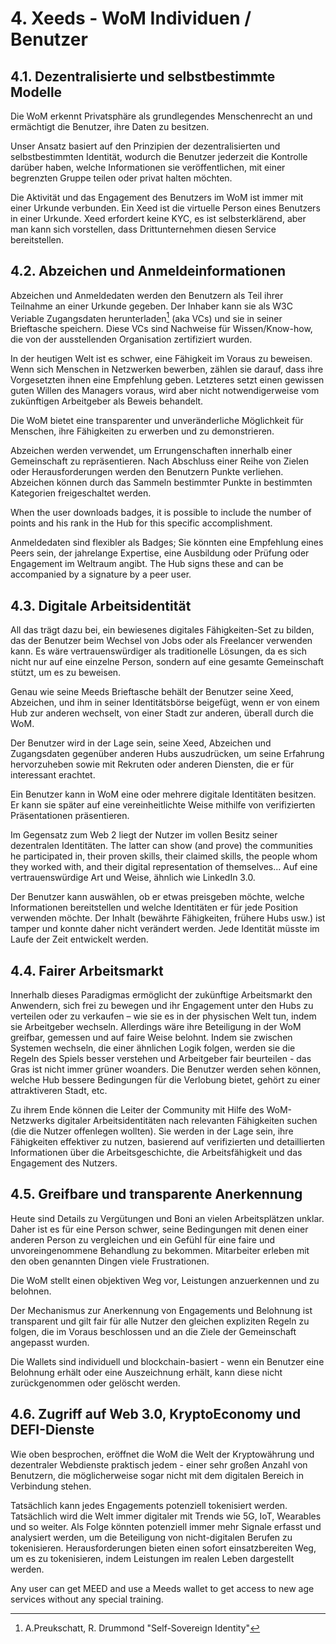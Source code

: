 # 4. Xeeds - WoM Individuen / Benutzer

## 4.1. Dezentralisierte und selbstbestimmte Modelle

Die WoM erkennt Privatsphäre als grundlegendes Menschenrecht an und ermächtigt die Benutzer, ihre Daten zu besitzen.

Unser Ansatz basiert auf den Prinzipien der dezentralisierten und selbstbestimmten Identität, wodurch die Benutzer jederzeit die Kontrolle darüber haben, welche Informationen sie veröffentlichen, mit einer begrenzten Gruppe teilen oder privat halten möchten.

Die Aktivität und das Engagement des Benutzers im WoM ist immer mit einer Urkunde verbunden. Ein Xeed ist die virtuelle Person eines Benutzers in einer Urkunde. Xeed erfordert keine KYC, es ist selbsterklärend, aber man kann sich vorstellen, dass Drittunternehmen diesen Service bereitstellen.

## 4.2. Abzeichen und Anmeldeinformationen

Abzeichen und Anmeldedaten werden den Benutzern als Teil ihrer Teilnahme an einer Urkunde gegeben. Der Inhaber kann sie als W3C Veriable Zugangsdaten herunterladen[^7]<sup id="fnref:8"><a href="#fn:8" class="footnote-ref"></a></sup> (aka VCs) und sie in seiner Brieftasche speichern. Diese VCs sind Nachweise für Wissen/Know-how, die von der ausstellenden Organisation zertifiziert wurden.

In der heutigen Welt ist es schwer, eine Fähigkeit im Voraus zu beweisen. Wenn sich Menschen in Netzwerken bewerben, zählen sie darauf, dass ihre Vorgesetzten ihnen eine Empfehlung geben. Letzteres setzt einen gewissen guten Willen des Managers voraus, wird aber nicht notwendigerweise vom zukünftigen Arbeitgeber als Beweis behandelt.

Die WoM bietet eine transparenter und unveränderliche Möglichkeit für Menschen, ihre Fähigkeiten zu erwerben und zu demonstrieren.

Abzeichen werden verwendet, um Errungenschaften innerhalb einer Gemeinschaft zu repräsentieren. Nach Abschluss einer Reihe von Zielen oder Herausforderungen werden den Benutzern Punkte verliehen. Abzeichen können durch das Sammeln bestimmter Punkte in bestimmten Kategorien freigeschaltet werden.

When the user downloads badges, it is possible to include the number of points and his rank in the Hub for this specific accomplishment.

Anmeldedaten sind flexibler als Badges; Sie könnten eine Empfehlung eines Peers sein, der jahrelange Expertise, eine Ausbildung oder Prüfung oder Engagement im Weltraum angibt. The Hub signs these and can be accompanied by a signature by a peer user.

## 4.3. Digitale Arbeitsidentität

All das trägt dazu bei, ein bewiesenes digitales Fähigkeiten-Set zu bilden, das der Benutzer beim Wechsel von Jobs oder als Freelancer verwenden kann. Es wäre vertrauenswürdiger als traditionelle Lösungen, da es sich nicht nur auf eine einzelne Person, sondern auf eine gesamte Gemeinschaft stützt, um es zu beweisen.

Genau wie seine Meeds Brieftasche behält der Benutzer seine Xeed, Abzeichen, und ihm in seiner Identitätsbörse beigefügt, wenn er von einem Hub zur anderen wechselt, von einer Stadt zur anderen, überall durch die WoM.

Der Benutzer wird in der Lage sein, seine Xeed, Abzeichen und Zugangsdaten gegenüber anderen Hubs auszudrücken, um seine Erfahrung hervorzuheben sowie mit Rekruten oder anderen Diensten, die er für interessant erachtet.

Ein Benutzer kann in WoM eine oder mehrere digitale Identitäten besitzen. Er kann sie später auf eine vereinheitlichte Weise mithilfe von verifizierten Präsentationen präsentieren.

Im Gegensatz zum Web 2 liegt der Nutzer im vollen Besitz seiner dezentralen Identitäten. The latter can show (and prove) the communities he participated in, their proven skills, their claimed skills, the people whom they worked with, and their digital representation of themselves... Auf eine vertrauenswürdige Art und Weise, ähnlich wie LinkedIn 3.0.

Der Benutzer kann auswählen, ob er etwas preisgeben möchte, welche Informationen bereitstellen und welche Identitäten er für jede Position verwenden möchte. Der Inhalt (bewährte Fähigkeiten, frühere Hubs usw.) ist tamper und konnte daher nicht verändert werden. Jede Identität müsste im Laufe der Zeit entwickelt werden.

## 4.4. Fairer Arbeitsmarkt

Innerhalb dieses Paradigmas ermöglicht der zukünftige Arbeitsmarkt den Anwendern, sich frei zu bewegen und ihr Engagement unter den Hubs zu verteilen oder zu verkaufen – wie sie es in der physischen Welt tun, indem sie Arbeitgeber wechseln. Allerdings wäre ihre Beteiligung in der WoM greifbar, gemessen und auf faire Weise belohnt. Indem sie zwischen Systemen wechseln, die einer ähnlichen Logik folgen, werden sie die Regeln des Spiels besser verstehen und Arbeitgeber fair beurteilen - das Gras ist nicht immer grüner woanders. Die Benutzer werden sehen können, welche Hub bessere Bedingungen für die Verlobung bietet, gehört zu einer attraktiveren Stadt, etc.

Zu ihrem Ende können die Leiter der Community mit Hilfe des WoM-Netzwerks digitaler Arbeitsidentitäten nach relevanten Fähigkeiten suchen (die die Nutzer offenlegen wollten). Sie werden in der Lage sein, ihre Fähigkeiten effektiver zu nutzen, basierend auf verifizierten und detaillierten Informationen über die Arbeitsgeschichte, die Arbeitsfähigkeit und das Engagement des Nutzers.

## 4.5. Greifbare und transparente Anerkennung

Heute sind Details zu Vergütungen und Boni an vielen Arbeitsplätzen unklar. Daher ist es für eine Person schwer, seine Bedingungen mit denen einer anderen Person zu vergleichen und ein Gefühl für eine faire und unvoreingenommene Behandlung zu bekommen. Mitarbeiter erleben mit den oben genannten Dingen viele Frustrationen.

Die WoM stellt einen objektiven Weg vor, Leistungen anzuerkennen und zu belohnen.

Der Mechanismus zur Anerkennung von Engagements und Belohnung ist transparent und gilt fair für alle Nutzer den gleichen expliziten Regeln zu folgen, die im Voraus beschlossen und an die Ziele der Gemeinschaft angepasst wurden.

Die Wallets sind individuell und blockchain-basiert - wenn ein Benutzer eine Belohnung erhält oder eine Auszeichnung erhält, kann diese nicht zurückgenommen oder gelöscht werden.

## 4.6. Zugriff auf Web 3.0, KryptoEconomy und DEFI-Dienste

Wie oben besprochen, eröffnet die WoM die Welt der Kryptowährung und dezentraler Webdienste praktisch jedem - einer sehr großen Anzahl von Benutzern, die möglicherweise sogar nicht mit dem digitalen Bereich in Verbindung stehen.

Tatsächlich kann jedes Engagements potenziell tokenisiert werden. Tatsächlich wird die Welt immer digitaler mit Trends wie 5G, IoT, Wearables und so weiter. Als Folge könnten potenziell immer mehr Signale erfasst und analysiert werden, um die Beteiligung von nicht-digitalen Berufen zu tokenisieren. Herausforderungen bieten einen sofort einsatzbereiten Weg, um es zu tokenisieren, indem Leistungen im realen Leben dargestellt werden.

Any user can get MEED and use a Meeds wallet to get access to new age services without any special training.

[^7]: A.Preukschatt, R. Drummond "Self-Sovereign Identity"
[^8]: Verifiable Credentials Data Model
